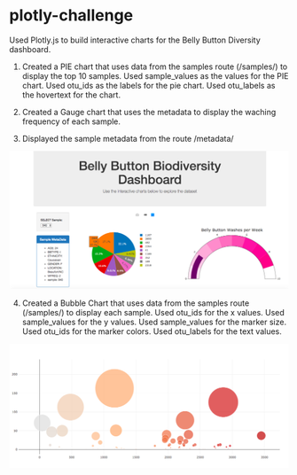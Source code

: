 # plotly-challenge

Used Plotly.js to build interactive charts for the Belly Button Diversity dashboard.

1. Created a PIE chart that uses data from the samples route (/samples/<sample>) to display the top 10 samples.
  Used sample_values as the values for the PIE chart.
  Used otu_ids as the labels for the pie chart.
  Used otu_labels as the hovertext for the chart.
  
2. Created a Gauge chart that uses the metadata to display the waching frequency of each sample.

3. Displayed the sample metadata from the route /metadata/<sample>

![Image of Dashboard](Belly_Button_Diversity/BellyButtonscreenshot1.png)

4. Created a Bubble Chart that uses data from the samples route (/samples/<sample>) to display each sample.
  Used otu_ids for the x values.
  Used sample_values for the y values.
  Used sample_values for the marker size.
  Used otu_ids for the marker colors.
  Used otu_labels for the text values.

![Image2](Belly_Button_Diversity/BellyButtonscreenshot2.png)

